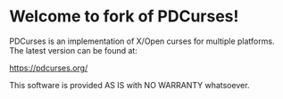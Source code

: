 Welcome to fork of PDCurses!
====================

PDCurses is an implementation of X/Open curses for multiple platforms.
The latest version can be found at:

   https://pdcurses.org/

This software is provided AS IS with NO WARRANTY whatsoever.

[Windows]: wincon/README.md
